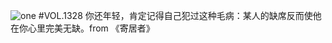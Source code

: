 ![one](http://image.wufazhuce.com/Fl7HXoFc6SK40YUi2SGIFs1co6s1)
#VOL.1328
你还年轻，肯定记得自己犯过这种毛病：某人的缺席反而使他在你心里完美无缺。from 《寄居者》
